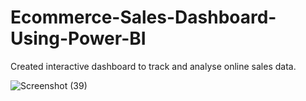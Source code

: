 
# Ecommerce-Sales-Dashboard-Using-Power-BI
Created interactive dashboard to track and analyse online sales data.

![Screenshot (39)](https://user-images.githubusercontent.com/129381717/229060079-0b521ac3-a86d-4374-9298-0f49807ec603.png)



